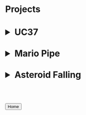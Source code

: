 <h1>Projects<h1>
<details>
<summary>UC37</summary>

UC37 is an artificial intelligence program that acts like a human. When you talk to
him you will find that it is much like talking to a real person.
<br>
<br>
<a href="https://github.com/Mrpi314tech/UC37software">UC37software</a>
<p>Install:</p>
<pre>
  <code>
    git clone https://github.com/Mrpi314tech/UC37software && chmod +x ~/UC37software/UC37_instal.sh && ~/UC37software/UC37_install.sh
  </code>
</pre>

</details>



<br>
<details>
<summary>Mario Pipe</summary>

This is a simple code to make the Mark Rober Hacked NES. All you need is a Raspberry pi and a webcam 

<br>
<br>
<a href="https://github.com/Mrpi314tech/Mario_Pipe">Mario Pipe</a>
<p>Install:</p>
<pre>
  <code>
    git clone https://github.com/Mrpi314tech/Mario_Pipe && chmod +x ~/Mario_Pipe/install.sh && ~/Mario_Pipe/install.sh
  </code>
</pre>

</details>

<br>
  
  
  
  
  
  

 <details>
<summary>Asteroid Falling</summary>

Asteroid falling is a game on scratch where you fly a rocket ship and dodge asteroids
<br>
<br>
<a href="https://scratch.mit.edu/projects/538195304">Asteroid Falling</a>

</details>
<br>
 <h1><a href='https://mrpi314tech.github.io'><button>Home</button></a></h1>
